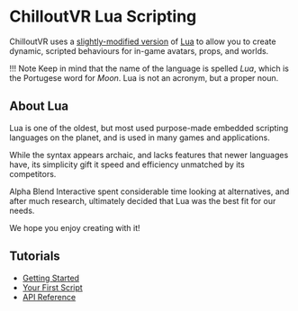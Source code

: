 # ChilloutVR Lua Scripting

ChilloutVR uses a [slightly-modified version](https://moonsharp.org) of [Lua](https://lua.org/about.html) to allow you to create dynamic, scripted behaviours for in-game avatars, props, and worlds.

!!! Note
    Keep in mind that the name of the language is spelled *Lua*, which is the Portugese word for *Moon*.  Lua is not an acronym, but a proper noun.

## About Lua

Lua is one of the oldest, but most used purpose-made embedded scripting languages on the planet, and is used in many games and applications.  

While the syntax appears archaic, and lacks features that newer languages have, its simplicity gift it speed and efficiency unmatched by its competitors.

Alpha Blend Interactive spent considerable time looking at alternatives, and after much research, ultimately decided that Lua was the best fit for our needs.

We hope you enjoy creating with it!

## Tutorials

* [Getting Started](./getting-started.md)
* [Your First Script](./hello-world.md)
* [API Reference](./api/index.md)

<!-- ## Recipes

* [Getting Users in an Instance](./recipes/getting-users.md)
* [Getting Props in an Instance](./recipes/getting-props.md)
* [Hooking Into CVR Events](./recipes/game-events.md) -->
